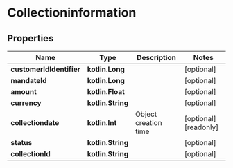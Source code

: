 
# Collectioninformation

## Properties
Name | Type | Description | Notes
------------ | ------------- | ------------- | -------------
**customerIdIdentifier** | **kotlin.Long** |  |  [optional]
**mandateId** | **kotlin.Long** |  |  [optional]
**amount** | **kotlin.Float** |  |  [optional]
**currency** | **kotlin.String** |  |  [optional]
**collectiondate** | **kotlin.Int** | Object creation time |  [optional] [readonly]
**status** | **kotlin.String** |  |  [optional]
**collectionId** | **kotlin.String** |  |  [optional]



